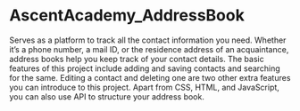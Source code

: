 # AscentAcademy_AddressBook

Serves as a platform to track all the contact information you need. Whether it’s a phone number, a
mail ID, or the residence address of an acquaintance, address books help you keep track of your
contact details. The basic features of this project include adding and saving contacts and searching
for the same. Editing a contact and deleting one are two other extra features you can introduce to
this project. Apart from CSS, HTML, and JavaScript, you can also use API to structure your address
book.
